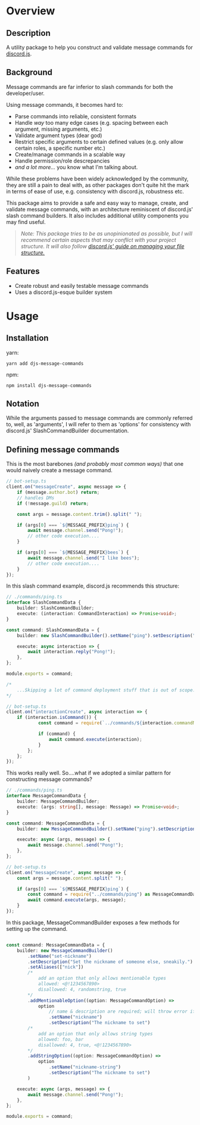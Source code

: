 # Overview

## Description

A utility package to help you construct and validate message commands for [discord.js](https://discord.js.org/#/).

## Background

Message commands are far inferior to slash commands for both the developer/user.

Using message commands, it becomes hard to:

-   Parse commands into reliable, consistent formats
-   Handle _way_ too many edge cases (e.g. spacing between each argument, missing arguments, etc.)
-   Validate argument types (dear god)
-   Restrict specific arguments to certain defined values (e.g. only allow certain roles, a specific number etc.)
-   Create/manage commands in a scalable way
-   Handle permission/role descrepancies
-   _and a lot more..._ you know what I'm talking about.

While these problems have been widely acknowledged by the community, they are still a pain to deal with, as other packages don't quite hit the mark in terms of ease of use, e.g. consistency with discord.js, robustness etc.

This package aims to provide a safe and easy way to manage, create, and validate message commands, with an architecture reminiscent of discord.js' slash command builders. It also includes additional utility components you may find useful.

> _Note: This package tries to be as unopinionated as possible, but I will recommend certain aspects that may conflict with your project structure. It will also follow [discord.js' guide on managing your file structure.](https://discordjs.guide/creating-your-bot/command-handling.html#individual-command-files)_

## Features

-   Create robust and easily testable message commands
-   Uses a discord.js-esque builder system

# Usage

## Installation

yarn:

```
yarn add djs-message-commands
```

npm:

```
npm install djs-message-commands
```

## Notation

While the arguments passed to message commands are commonly referred to, well, as 'arguments', I will refer to them as 'options' for consistency with discord.js' SlashCommandBuilder documentation.

## Defining message commands

This is the most barebones _(and probably most common ways)_ that one would naively create a message command.

```ts
// bot-setup.ts
client.on("messageCreate", async message => {
	if (message.author.bot) return;
	// handles DMs
	if (!message.guild) return;

	const args = message.content.trim().split(" ");

	if (args[0] === `${MESSAGE_PREFIX}ping`) {
		await message.channel.send("Pong!");
		// other code execution....
	}

	if (args[0] === `${MESSAGE_PREFIX}bees`) {
		await message.channel.send("I like bees");
		// other code execution....
	}
});
```

In this slash command example, discord.js recommends this structure:

```ts
// ./commands/ping.ts
interface SlashCommandData {
	builder: SlashCommandBuilder;
	execute: (interaction: CommandInteraction) => Promise<void>;
}

const command: SlashCommandData = {
	builder: new SlashCommandBuilder().setName("ping").setDescription("ping description"),

	execute: async interaction => {
		await interaction.reply("Pong!");
	},
};

module.exports = command;

/*
    ...Skipping a lot of command deployment stuff that is out of scope...
*/

// bot-setup.ts
client.on("interactionCreate", async interaction => {
	if (interaction.isCommand()) {
			const command = require(`../commands/${interaction.commandName}`) as SlashCommandData;

            if (command) {
                await command.execute(interaction);
            }
		};
	};
});
```

This works really well. So....what if we adopted a similar pattern for constructing message commands?

```ts
// ./commands/ping.ts
interface MessageCommandData {
	builder: MessageCommandBuilder;
	execute: (args: string[], message: Message) => Promise<void>;
}

const command: MessageCommandData = {
	builder: new MessageCommandBuilder().setName("ping").setDescription("ping description"),

	execute: async (args, message) => {
		await message.channel.send("Pong!");
	},
};

// bot-setup.ts
client.on("messageCreate", async message => {
	const args = message.content.split(" ");

	if (args[0] === `${MESSAGE_PREFIX}ping`) {
		const command = require("../commands/ping") as MessageCommandData;
		await command.execute(args, message);
	}
});
```

In this package, MessageCommandBuilder exposes a few methods for setting up the command.

```ts

const command: MessageCommandData = {
	builder: new MessageCommandBuilder()
        .setName("set-nickname")
        .setDescription("Set the nickname of someone else, sneakily.")
        .setAliases(["nick"])
        /*
            add an option that only allows mentionable types
            allowed: <@!1234567890>
            disallowed: 4, randomstring, true
        */
        .addMentionableOption((option: MessageCommandOption) =>
            option
                // name & description are required; will throw error if omitted
                .setName("nickname")
                .setDescription("The nickname to set")
        /*
            add an option that only allows string types
            allowed: foo, bar
            disallowed: 4, true, <@!1234567890>
        */
        .addStringOption((option: MessageCommandOption) =>
            option
                .setName("nickname-string")
                .setDescription("The nickname to set")
        )

	execute: async (args, message) => {
		await message.channel.send("Pong!");
	},
};

module.exports = command;
```
